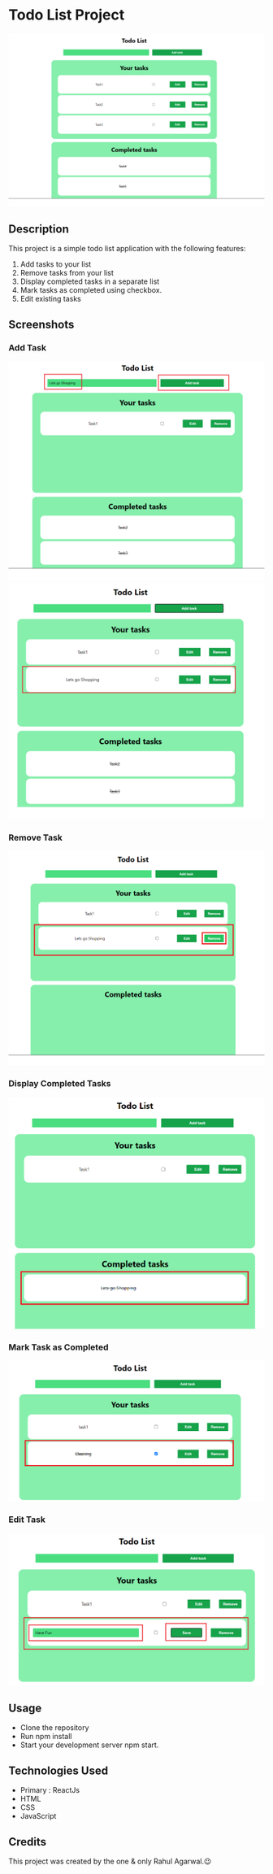 # Todo List Project

![Todo List](./src/images/todolist.png)

## Description

This project is a simple todo list application with the following features:

1. Add tasks to your list
2. Remove tasks from your list
3. Display completed tasks in a separate list
4. Mark tasks as completed using checkbox.
5. Edit existing tasks

## Screenshots

### Add Task

![Add Task Image 1](./src/images/addTask1.png)
![Add Task Image 2](./src/images/addTask2.png)

### Remove Task

![Remove Task](./src/images/removetask.png)

### Display Completed Tasks

![Completed Tasks](./src/images/displayCompleted.png)

### Mark Task as Completed

![Mark Task as Completed](./src/images/markAsCompleted.png)

### Edit Task

![Edit Task](./src/images/editTask.png)

## Usage

- Clone the repository
- Run npm install
- Start your development server npm start.

## Technologies Used

- Primary : ReactJs
- HTML
- CSS
- JavaScript

## Credits

This project was created by the one & only Rahul Agarwal.😉
